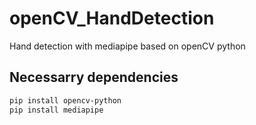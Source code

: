 # openCV_HandDetection
Hand detection with mediapipe based on openCV python

## Necessarry dependencies
```bash
pip install opencv-python
pip install mediapipe
```
